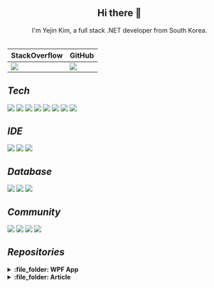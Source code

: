 ## <div align=center>Hi there 👋</div>

<div align=center>I'm Yejin Kim, a full stack .NET developer from South Korea.</div>

<br />

<div align=center> 
  <table>
    <thead>
      <tr>
        <th>StackOverflow</th>
        <th>GitHub</th>
      </tr>
    </thead>
    <tbody>
      <tr>
        <td>
          <a href="https://stackoverflow.com/users/15165816/elena-kim" target="_blank">
            <img src="https://github-readme-stackoverflow.vercel.app/?userID=15165816&layout=compact"/>
          </a>
        </td>
        <td>
          <img src="https://github-readme-stats.vercel.app/api?username=devncore-elena&show_icons=true&theme=buefy&count_private=true&hide_border=true&hide_title=true&line_height=25"/>
        </td>
      </tr>
    </tbody>
  </table>
</div>

## _Tech_
![](https://img.shields.io/badge/-C%23-%23239120?style=for-the-badge&logo=C-Sharp)
![](https://img.shields.io/badge/-.NET-%235C2D91?style=for-the-badge&logo=.NET)
![](https://img.shields.io/badge/-Blazor-512BD4?style=for-the-badge&logo=Blazor&logoColor=white)
![](https://img.shields.io/badge/-Python-3776AB?style=for-the-badge&logo=Python&logoColor=white)
![](https://img.shields.io/badge/-pandas-150458?style=for-the-badge&logo=pandas&logoColor=white)
![](https://img.shields.io/badge/-NumPy-013243?style=for-the-badge&logo=NumPy&logoColor=white)
![](https://img.shields.io/badge/-JavaScript-F7DF1E?style=for-the-badge&logo=JavaScript&logoColor=white)
![](https://img.shields.io/badge/-Markdown-000000?style=for-the-badge&logo=Markdown&logoColor=white)

## _IDE_
![](https://img.shields.io/badge/-Visual%20Studio-%235C2D91?style=for-the-badge&logo=Visual-Studio)
![](https://img.shields.io/badge/-Visual%20Studio%20Code-%23007ACC?style=for-the-badge&logo=Visual-Studio-Code)
![](https://img.shields.io/badge/-Jupyter-f37626?style=for-the-badge&logo=Jupyter&logoColor=white)

## _Database_
![](https://img.shields.io/badge/-MSSQL-%23CC2927?style=for-the-badge&logo=Microsoft-SQL-Server)
![](https://img.shields.io/badge/-MongoDB-47a248?style=for-the-badge&logo=MongoDB&logoColor=white)
![](https://img.shields.io/badge/-Oracle-F80000?style=for-the-badge&logo=Oracle&logoColor=white)

## _Community_
![](https://img.shields.io/badge/-StackOverflow-f58025?style=for-the-badge&logo=StackOverflow&logoColor=white)
![](https://img.shields.io/badge/-GitHub-181717?style=for-the-badge&logo=GitHub&logoColor=white)
![](https://img.shields.io/badge/-Bitbucket-0052CC?style=for-the-badge&logo=Bitbucket&logoColor=white)
![](https://img.shields.io/badge/-Youtube-ff0000?style=for-the-badge&logo=Youtube&logoColor=white)

## _Repositories_

<details>
  <summary><b>:file_folder: WPF App</b></summary>

&nbsp;&nbsp;&nbsp;&nbsp;&nbsp;&nbsp; :file_folder: [**League of Legends**](https://github.com/devncore/leagueoflegends)  
&nbsp;&nbsp;&nbsp;&nbsp;&nbsp;&nbsp; :file_folder: [**DevFlow**](https://github.com/devncore/devflow)  
&nbsp;&nbsp;&nbsp;&nbsp;&nbsp;&nbsp; :file_folder: [**iCommander**](https://github.com/devncore/icommander)
  
</details>

<details>
  <summary><b>:file_folder: Article</b></summary>

&nbsp;&nbsp;&nbsp;&nbsp;&nbsp;&nbsp; :file_folder: [**the-easiest-markdown**](https://github.com/devncore/the-easiest-markdown)   
&nbsp;&nbsp;&nbsp;&nbsp;&nbsp;&nbsp; :file_folder: [**the-easiest-yaml**](https://github.com/devncore/the-easiest-yaml)   
&nbsp;&nbsp;&nbsp;&nbsp;&nbsp;&nbsp; :file_folder: [**wpf-xaml-binding**](https://github.com/devncore/wpf-xaml-binding)  
&nbsp;&nbsp;&nbsp;&nbsp;&nbsp;&nbsp; :file_folder: [**ivalueconverter**](https://github.com/devncore/ivalueconverter)    
&nbsp;&nbsp;&nbsp;&nbsp;&nbsp;&nbsp; :file_folder: [**dependencyproperty**](https://github.com/devncore/dependencyproperty)   
&nbsp;&nbsp;&nbsp;&nbsp;&nbsp;&nbsp; :file_folder: [**wpf-coce-rules**](https://github.com/devncore/wpf-code-rules)   
&nbsp;&nbsp;&nbsp;&nbsp;&nbsp;&nbsp; :file_folder: [**emoji-cheat-sheet**](https://github.com/devncore/emoji-cheat-sheet) 
  
</details>
 
